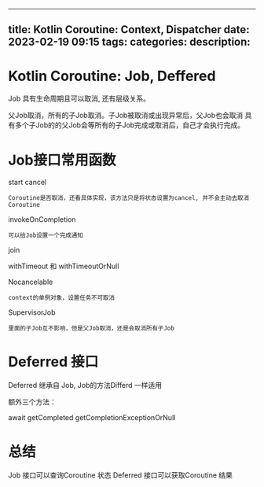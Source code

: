 
--- 
title: Kotlin Coroutine: Context, Dispatcher
date: 2023-02-19 09:15
tags: 
categories: 
description: 
---

# Kotlin Coroutine: Job, Deffered

Job 具有生命周期且可以取消, 还有层级关系。

父Job取消，所有的子Job取消。子Job被取消或出现异常后，父Job也会取消
具有多个子Job的的父Job会等所有的子Job完成或取消后，自己才会执行完成。

# Job接口常用函数

start 
cancel

	Coroutine是否取消，还看具体实现，该方法只是将状态设置为cancel, 并不会主动去取消Coroutine

invokeOnCompletion

	可以给Job设置一个完成通知
	
join


withTimeout 和 withTimeoutOrNull

Nocancelable

	context的单例对象，设置任务不可取消

SupervisorJob

	里面的子Job互不影响，但是父Job取消，还是会取消所有子Job


# Deferred 接口

Deferred 继承自 Job, Job的方法Differd 一样适用

额外三个方法：

await
getCompleted
getCompletionExceptionOrNull


# 总结

Job 接口可以查询Coroutine 状态
Deferred 接口可以获取Coroutine 结果

